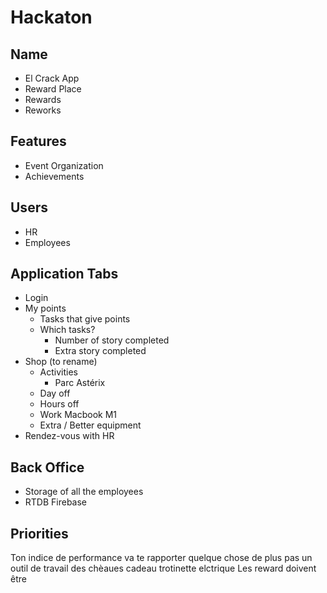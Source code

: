 # Hackaton
## Name
- El Crack App
- Reward Place
- Rewards
- Reworks

## Features
- Event Organization
- Achievements

## Users
- HR
- Employees

## Application Tabs
- Login
- My points
    - Tasks that give points
    - Which tasks?
        - Number of story completed
        - Extra story completed
- Shop (to rename)
    - Activities
        - Parc Astérix
    - Day off
    - Hours off
    - Work Macbook M1
    - Extra / Better equipment
- Rendez-vous with HR

## Back Office
- Storage of all the employees
- RTDB Firebase

## Priorities


Ton indice de performance va te rapporter quelque chose de plus
pas un outil de travail
des chèaues cadeau
trotinette elctrique
Les reward doivent être